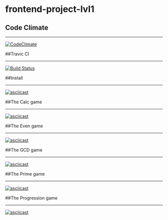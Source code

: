 # frontend-project-lvl1

## Code Climate
***
[![CodeClimate](https://api.codeclimate.com/v1/badges/8e4e14463ed40f59ebd8/maintainability)](https://codeclimate.com/github/nickolay7/frontend-project-lvl1/maintainability)

##Travic CI
***
[![Build Status](https://travis-ci.org/nickolay7/frontend-project-lvl1.svg?branch=master)](https://travis-ci.org/nickolay7/frontend-project-lvl1)

##Install
***
[![asciicast](https://asciinema.org/a/nkqATC9PA89r3ngizGhuN8VwX.svg)](https://asciinema.org/a/nkqATC9PA89r3ngizGhuN8VwX)

##The Calc game
***
[![asciicast](https://asciinema.org/a/RafpdCdbFn14AWfCribPfeVnc.svg)](https://asciinema.org/a/RafpdCdbFn14AWfCribPfeVnc)

##The Even game
***
[![asciicast](https://asciinema.org/a/T48LJSOgQwr9mmGbdZOufq22i.svg)](https://asciinema.org/a/T48LJSOgQwr9mmGbdZOufq22i)

##The GCD game
***
[![asciicast](https://asciinema.org/a/ZotoFDdsHTcdUrN8QbZgkCg7i.svg)](https://asciinema.org/a/ZotoFDdsHTcdUrN8QbZgkCg7i)

##The Prime game
***
[![asciicast](https://asciinema.org/a/PEnvEDtRZDTXAUwN0dCm45jM3.svg)](https://asciinema.org/a/PEnvEDtRZDTXAUwN0dCm45jM3)

##The Progression game
***
 [![asciicast](https://asciinema.org/a/C3heAzuv0XIcgDxkpVkXeOPuD.svg)](https://asciinema.org/a/C3heAzuv0XIcgDxkpVkXeOPuD)